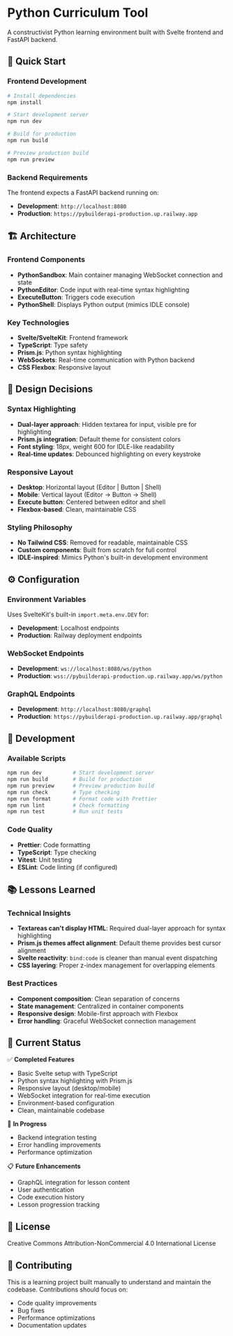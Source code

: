 # Python Curriculum Tool

A constructivist Python learning environment built with Svelte frontend and FastAPI backend.

## 🚀 Quick Start

### Frontend Development
```bash
# Install dependencies
npm install

# Start development server
npm run dev

# Build for production
npm run build

# Preview production build
npm run preview
```

### Backend Requirements
The frontend expects a FastAPI backend running on:
- **Development**: `http://localhost:8080`
- **Production**: `https://pybuilderapi-production.up.railway.app`

## 🏗️ Architecture

### Frontend Components
- **PythonSandbox**: Main container managing WebSocket connection and state
- **PythonEditor**: Code input with real-time syntax highlighting
- **ExecuteButton**: Triggers code execution
- **PythonShell**: Displays Python output (mimics IDLE console)

### Key Technologies
- **Svelte/SvelteKit**: Frontend framework
- **TypeScript**: Type safety
- **Prism.js**: Python syntax highlighting
- **WebSockets**: Real-time communication with Python backend
- **CSS Flexbox**: Responsive layout

## 🎨 Design Decisions

### Syntax Highlighting
- **Dual-layer approach**: Hidden textarea for input, visible pre for highlighting
- **Prism.js integration**: Default theme for consistent colors
- **Font styling**: 18px, weight 600 for IDLE-like readability
- **Real-time updates**: Debounced highlighting on every keystroke

### Responsive Layout
- **Desktop**: Horizontal layout (Editor | Button | Shell)
- **Mobile**: Vertical layout (Editor → Button → Shell)
- **Execute button**: Centered between editor and shell
- **Flexbox-based**: Clean, maintainable CSS

### Styling Philosophy
- **No Tailwind CSS**: Removed for readable, maintainable CSS
- **Custom components**: Built from scratch for full control
- **IDLE-inspired**: Mimics Python's built-in development environment

## ⚙️ Configuration

### Environment Variables
Uses SvelteKit's built-in `import.meta.env.DEV` for:
- **Development**: Localhost endpoints
- **Production**: Railway deployment endpoints

### WebSocket Endpoints
- **Development**: `ws://localhost:8080/ws/python`
- **Production**: `wss://pybuilderapi-production.up.railway.app/ws/python`

### GraphQL Endpoints
- **Development**: `http://localhost:8080/graphql`
- **Production**: `https://pybuilderapi-production.up.railway.app/graphql`

## 🔧 Development

### Available Scripts
```bash
npm run dev          # Start development server
npm run build        # Build for production
npm run preview      # Preview production build
npm run check        # Type checking
npm run format       # Format code with Prettier
npm run lint         # Check formatting
npm run test         # Run unit tests
```

### Code Quality
- **Prettier**: Code formatting
- **TypeScript**: Type checking
- **Vitest**: Unit testing
- **ESLint**: Code linting (if configured)

## 📚 Lessons Learned

### Technical Insights
- **Textareas can't display HTML**: Required dual-layer approach for syntax highlighting
- **Prism.js themes affect alignment**: Default theme provides best cursor alignment
- **Svelte reactivity**: `bind:code` is cleaner than manual event dispatching
- **CSS layering**: Proper z-index management for overlapping elements

### Best Practices
- **Component composition**: Clean separation of concerns
- **State management**: Centralized in container components
- **Responsive design**: Mobile-first approach with Flexbox
- **Error handling**: Graceful WebSocket connection management

## 🎯 Current Status

✅ **Completed Features**
- Basic Svelte setup with TypeScript
- Python syntax highlighting with Prism.js
- Responsive layout (desktop/mobile)
- WebSocket integration for real-time execution
- Environment-based configuration
- Clean, maintainable codebase

🔄 **In Progress**
- Backend integration testing
- Error handling improvements
- Performance optimization

📋 **Future Enhancements**
- GraphQL integration for lesson content
- User authentication
- Code execution history
- Lesson progression tracking

## 📄 License

Creative Commons Attribution-NonCommercial 4.0 International License

## 🤝 Contributing

This is a learning project built manually to understand and maintain the codebase. Contributions should focus on:
- Code quality improvements
- Bug fixes
- Performance optimizations
- Documentation updates

